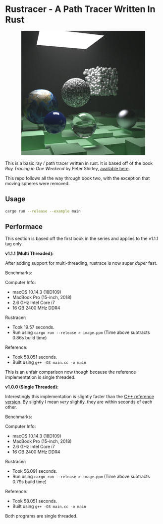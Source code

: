 # Rustracer - A Path Tracer Written In Rust

<p align="center">
  <img width="400" src="./rttnw_final_scene.png">
</p>

This is a basic ray / path tracer written in rust. It is based off of
the book *Ray Tracing in One Weekend* by Peter Shirley, [available here](https://www.amazon.com/Ray-Tracing-Weekend-Minibooks-Book-ebook/dp/B01B5AODD8/ref=sr_1_1?crid=2M1LIGDUSI1DY&keywords=ray+tracing+in+one+weekend&qid=1554232233&s=gateway&sprefix=ray+tracing+in+%2Caps%2C209&sr=8-1).

This repo follows all the way through book two, with the exception that
moving spheres were removed.

## Usage

```bash
cargo run --release --example main
```

## Performace

This section is based off the first book in the series and applies to the v1.1.1
tag only.

**v1.1.1 (Multi Threaded):**

After adding support for multi-threading, rustrace is now super *duper* fast.

Benchmarks:

Computer Info:
- macOS 10.14.3 (18D109)
- MacBook Pro (15-inch, 2018)
- 2.6 GHz Intel Core i7
- 16 GB 2400 MHz DDR4

Rustracer:
- Took 19.57 seconds.
- Run using `cargo run --release > image.ppm` (Time above subtracts 0.86s build time)

Reference:
- Took 58.051 seconds.
- Built using `g++ -O3 main.cc -o main`

This is an unfair comparison now though because the reference implementation is
single threaded.

**v1.0.0 (Single Threaded):**

Interestingly this implementation is slightly faster than the [C++ reference version](https://github.com/petershirley/raytracinginoneweekend).
By slightly I mean *very* slightly, they are within seconds of each other.

Benchmarks:

Computer Info:
- macOS 10.14.3 (18D109)
- MacBook Pro (15-inch, 2018)
- 2.6 GHz Intel Core i7
- 16 GB 2400 MHz DDR4

Rustracer:
- Took 56.091 seconds.
- Run using `cargo run --release > image.ppm` (Time above subtracts 0.79s build time)

Reference:
- Took 58.051 seconds.
- Built using `g++ -O3 main.cc -o main`

Both programs are single threaded.
